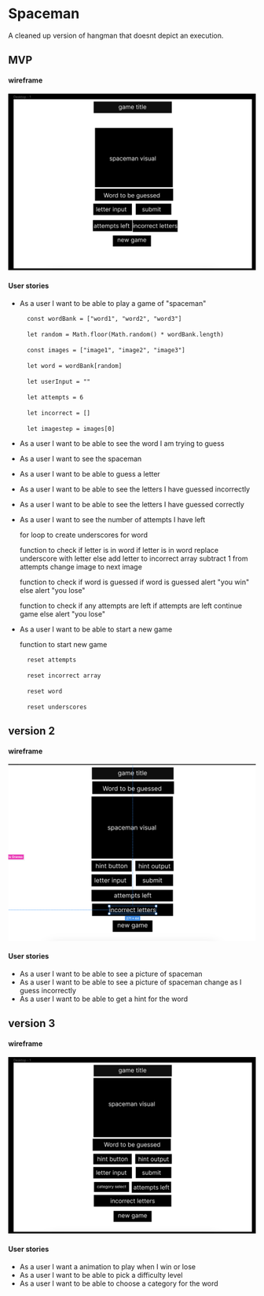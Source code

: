 # Spaceman

A cleaned up version of hangman that doesnt depict an execution.

## MVP

#### wireframe

![mvp wireframe](mvp.png)

#### User stories

- As a user I want to be able to play a game of "spaceman"


        const wordBank = ["word1", "word2", "word3"]

        let random = Math.floor(Math.random() * wordBank.length)

        const images = ["image1", "image2", "image3"]

        let word = wordBank[random]

        let userInput = ""

        let attempts = 6

        let incorrect = []

        let imagestep = images[0]


- As a user I want to be able to see the word I am trying to guess
- As a user I want to see the spaceman
- As a user I want to be able to guess a letter
- As a user I want to be able to see the letters I have guessed incorrectly
- As a user I want to be able to see the letters I have guessed correctly
- As a user I want to see the number of attempts I have left

    
    for loop to create underscores for word

    function to check if letter is in word
    if letter is in word
        replace underscore with letter
    else
        add letter to incorrect array
        subtract 1 from attempts
        change image to next image

    function to check if word is guessed
    if word is guessed
        alert "you win"
    else
        alert "you lose"

    function to check if any attempts are left
    if attempts are left
        continue game
    else
        alert "you lose"

- As a user I want to be able to start a new game

    
    function to start new game

        reset attempts

        reset incorrect array

        reset word

        reset underscores


## version 2

#### wireframe

![version 2 wireframe](ver2.png)

#### User stories

- As a user I want to be able to see a picture of spaceman
- As a user I want to be able to see a picture of spaceman change as I guess incorrectly
- As a user I want to be able to get a hint for the word

## version 3

#### wireframe

![version 3 wireframe](ver3.png)

#### User stories

- As a user I want a animation to play when I win or lose
- As a user I want to be able to pick a difficulty level
- As a user I want to be able to choose a category for the word